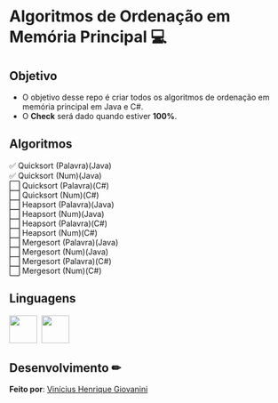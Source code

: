 # Algoritmos de Ordenação em Memória Principal 💻

## Objetivo

- O objetivo desse repo é criar todos os algoritmos de ordenação em memória principal em Java e C#.  
- O **Check** será dado quando estiver **100%**.  

## Algoritmos

✅ Quicksort (Palavra)(Java)    
✅ Quicksort (Num)(Java)   
⬜️ Quicksort (Palavra)(C#)  
⬜️ Quicksort (Num)(C#)    
⬜️ Heapsort (Palavra)(Java)   
⬜️ Heapsort (Num)(Java)     
⬜️ Heapsort (Palavra)(C#)  
⬜️ Heapsort (Num)(C#)    
⬜️ Mergesort (Palavra)(Java)   
⬜️ Mergesort (Num)(Java)  
⬜️ Mergesort (Palavra)(C#)  
⬜️ Mergesort (Num)(C#)  
 
## Linguagens
         
<img src="https://cdn.jsdelivr.net/gh/devicons/devicon/icons/java/java-original.svg" width="50px"/>&nbsp;
<img src="https://cdn.jsdelivr.net/gh/devicons/devicon/icons/csharp/csharp-original.svg" width="50px"/>  

## Desenvolvimento ✏

**Feito por**: [Vinícius Henrique Giovanini](https://github.com/viniciushgiovanini)